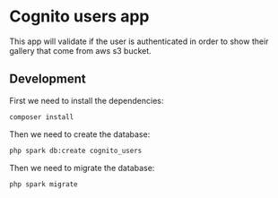 # Cognito users app
This app will validate if the user is authenticated in order to show their gallery that come from aws s3 bucket.

## Development
First we need to install the dependencies:
```bash
composer install
```

Then we need to create the database:
```bash
php spark db:create cognito_users
```

Then we need to migrate the database:
```bash
php spark migrate
```
